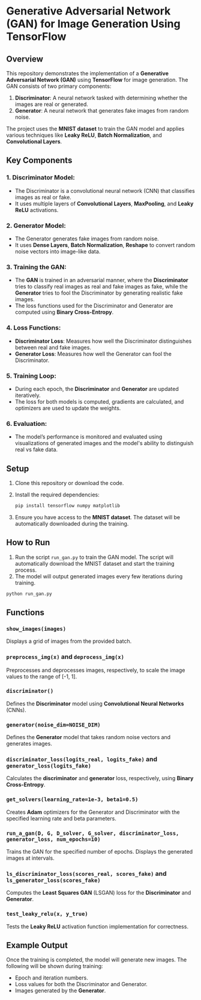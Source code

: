# Generative Adversarial Network (GAN) for Image Generation Using TensorFlow

## Overview

This repository demonstrates the implementation of a **Generative Adversarial Network (GAN)** using **TensorFlow** for image generation. The GAN consists of two primary components:

1. **Discriminator**: A neural network tasked with determining whether the images are real or generated.
2. **Generator**: A neural network that generates fake images from random noise.

The project uses the **MNIST dataset** to train the GAN model and applies various techniques like **Leaky ReLU**, **Batch Normalization**, and **Convolutional Layers**.

## Key Components

### 1. **Discriminator Model**:

* The Discriminator is a convolutional neural network (CNN) that classifies images as real or fake.
* It uses multiple layers of **Convolutional Layers**, **MaxPooling**, and **Leaky ReLU** activations.

### 2. **Generator Model**:

* The Generator generates fake images from random noise.
* It uses **Dense Layers**, **Batch Normalization**, **Reshape** to convert random noise vectors into image-like data.

### 3. **Training the GAN**:

* The **GAN** is trained in an adversarial manner, where the **Discriminator** tries to classify real images as real and fake images as fake, while the **Generator** tries to fool the Discriminator by generating realistic fake images.
* The loss functions used for the Discriminator and Generator are computed using **Binary Cross-Entropy**.

### 4. **Loss Functions**:

* **Discriminator Loss**: Measures how well the Discriminator distinguishes between real and fake images.
* **Generator Loss**: Measures how well the Generator can fool the Discriminator.

### 5. **Training Loop**:

* During each epoch, the **Discriminator** and **Generator** are updated iteratively.
* The loss for both models is computed, gradients are calculated, and optimizers are used to update the weights.

### 6. **Evaluation**:

* The model’s performance is monitored and evaluated using visualizations of generated images and the model's ability to distinguish real vs fake data.

## Setup

1. Clone this repository or download the code.
2. Install the required dependencies:

   ```bash
   pip install tensorflow numpy matplotlib
   ```
3. Ensure you have access to the **MNIST dataset**. The dataset will be automatically downloaded during the training.

## How to Run

1. Run the script `run_gan.py` to train the GAN model. The script will automatically download the MNIST dataset and start the training process.
2. The model will output generated images every few iterations during training.

```bash
python run_gan.py
```

## Functions

### `show_images(images)`

Displays a grid of images from the provided batch.

### `preprocess_img(x)` and `deprocess_img(x)`

Preprocesses and deprocesses images, respectively, to scale the image values to the range of \[-1, 1].

### `discriminator()`

Defines the **Discriminator** model using **Convolutional Neural Networks** (CNNs).

### `generator(noise_dim=NOISE_DIM)`

Defines the **Generator** model that takes random noise vectors and generates images.

### `discriminator_loss(logits_real, logits_fake)` and `generator_loss(logits_fake)`

Calculates the **discriminator** and **generator** loss, respectively, using **Binary Cross-Entropy**.

### `get_solvers(learning_rate=1e-3, beta1=0.5)`

Creates **Adam** optimizers for the Generator and Discriminator with the specified learning rate and beta parameters.

### `run_a_gan(D, G, D_solver, G_solver, discriminator_loss, generator_loss, num_epochs=10)`

Trains the GAN for the specified number of epochs. Displays the generated images at intervals.

### `ls_discriminator_loss(scores_real, scores_fake)` and `ls_generator_loss(scores_fake)`

Computes the **Least Squares GAN** (LSGAN) loss for the **Discriminator** and **Generator**.

### `test_leaky_relu(x, y_true)`

Tests the **Leaky ReLU** activation function implementation for correctness.

## Example Output

Once the training is completed, the model will generate new images. The following will be shown during training:

* Epoch and iteration numbers.
* Loss values for both the Discriminator and Generator.
* Images generated by the **Generator**.
